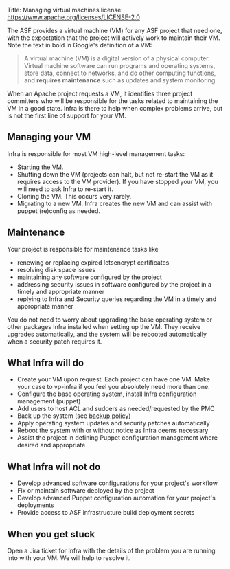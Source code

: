 Title: Managing virtual machines
license: https://www.apache.org/licenses/LICENSE-2.0

The ASF provides a virtual machine (VM) for any ASF project that need one, with the expectation that the project will actively work to maintain their VM. Note the text in bold in Google's definition of a VM:

<blockquote>
A virtual machine (VM) is a digital version of a physical computer. Virtual machine software can run programs and operating systems, store data, connect to networks, and do other computing functions, and <b>requires maintenance</b> such as updates and system monitoring.
</blockquote>

When an Apache project requests a VM, it identifies three project committers who will be responsible for the tasks related to maintaining the VM in a good state. Infra is there to help when complex problems arrive, but is not the first line of support for your VM.

## Managing your VM
Infra is responsible for most VM high-level management tasks:

  - Starting the VM.
  - Shutting down the VM (projects can halt, but not re-start the VM as it requires access to the VM provider). If you have stopped your VM, you will need to ask Infra to re-start it.
  - Cloning the VM. This occurs very rarely.
  - Migrating to a new VM. Infra creates the new VM and can assist with puppet (re)config as needed.

## Maintenance
Your project is responsible for maintenance tasks like

  - renewing or replacing expired letsencrypt certificates
  - resolving disk space issues
  - maintaining any software configured by the project
  - addressing security issues in software configured by the project in a timely and appropriate manner
  - replying to Infra and Security queries regarding the VM in a timely and appropriate manner

You do not need to worry about upgrading the base operating system or other packages Infra installed when setting up the VM. They receive upgrades automatically, and the system will be rebooted automatically when a security patch requires it.

## What Infra will do

  - Create your VM upon request. Each project can have one VM. Make your case to vp-infra if you feel you absolutely need more than one.
  - Configure the base operating system, install Infra configuration management (puppet)
  - Add users to host ACL and sudoers as needed/requested by the PMC
  - Back up the system (see [backup policy](backup-policy.html))
  - Apply operating system updates and security patches automatically
  - Reboot the system with or without notice as Infra deems necessary
  - Assist the project in defining Puppet configuration management where desired and appropriate

## What Infra will not do

  - Develop advanced software configurations for your project's workflow
  - Fix or maintain software deployed by the project
  - Develop advanced Puppet configuration automation for your project's deployments
  - Provide access to ASF infrastructure build deployment secrets

## When you get stuck

Open a Jira ticket for Infra with the details of the problem you are running into with your VM. We will help to resolve it.
